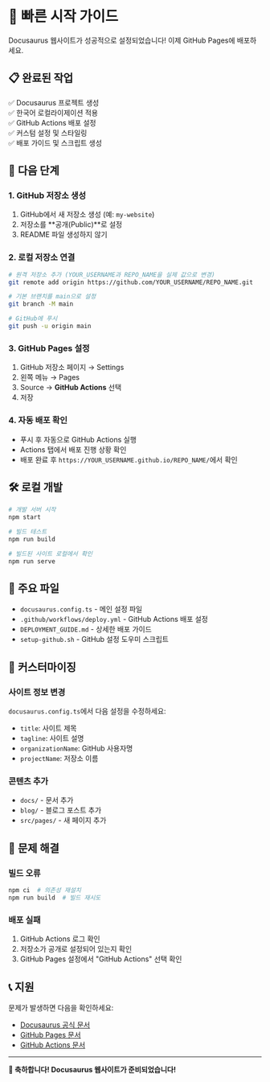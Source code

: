 # 🚀 빠른 시작 가이드

Docusaurus 웹사이트가 성공적으로 설정되었습니다! 이제 GitHub Pages에 배포하세요.

## 📋 완료된 작업

✅ Docusaurus 프로젝트 생성  
✅ 한국어 로컬라이제이션 적용  
✅ GitHub Actions 배포 설정  
✅ 커스텀 설정 및 스타일링  
✅ 배포 가이드 및 스크립트 생성  

## 🎯 다음 단계

### 1. GitHub 저장소 생성
1. GitHub에서 새 저장소 생성 (예: `my-website`)
2. 저장소를 **공개(Public)**로 설정
3. README 파일 생성하지 않기

### 2. 로컬 저장소 연결
```bash
# 원격 저장소 추가 (YOUR_USERNAME과 REPO_NAME을 실제 값으로 변경)
git remote add origin https://github.com/YOUR_USERNAME/REPO_NAME.git

# 기본 브랜치를 main으로 설정
git branch -M main

# GitHub에 푸시
git push -u origin main
```

### 3. GitHub Pages 설정
1. GitHub 저장소 페이지 → Settings
2. 왼쪽 메뉴 → Pages
3. Source → **GitHub Actions** 선택
4. 저장

### 4. 자동 배포 확인
- 푸시 후 자동으로 GitHub Actions 실행
- Actions 탭에서 배포 진행 상황 확인
- 배포 완료 후 `https://YOUR_USERNAME.github.io/REPO_NAME/`에서 확인

## 🛠️ 로컬 개발

```bash
# 개발 서버 시작
npm start

# 빌드 테스트
npm run build

# 빌드된 사이트 로컬에서 확인
npm run serve
```

## 📁 주요 파일

- `docusaurus.config.ts` - 메인 설정 파일
- `.github/workflows/deploy.yml` - GitHub Actions 배포 설정
- `DEPLOYMENT_GUIDE.md` - 상세한 배포 가이드
- `setup-github.sh` - GitHub 설정 도우미 스크립트

## 🎨 커스터마이징

### 사이트 정보 변경
`docusaurus.config.ts`에서 다음 설정을 수정하세요:
- `title`: 사이트 제목
- `tagline`: 사이트 설명
- `organizationName`: GitHub 사용자명
- `projectName`: 저장소 이름

### 콘텐츠 추가
- `docs/` - 문서 추가
- `blog/` - 블로그 포스트 추가
- `src/pages/` - 새 페이지 추가

## 🔧 문제 해결

### 빌드 오류
```bash
npm ci  # 의존성 재설치
npm run build  # 빌드 재시도
```

### 배포 실패
1. GitHub Actions 로그 확인
2. 저장소가 공개로 설정되어 있는지 확인
3. GitHub Pages 설정에서 "GitHub Actions" 선택 확인

## 📞 지원

문제가 발생하면 다음을 확인하세요:
- [Docusaurus 공식 문서](https://docusaurus.io/docs)
- [GitHub Pages 문서](https://pages.github.com/)
- [GitHub Actions 문서](https://docs.github.com/en/actions)

---

**🎉 축하합니다! Docusaurus 웹사이트가 준비되었습니다!**
